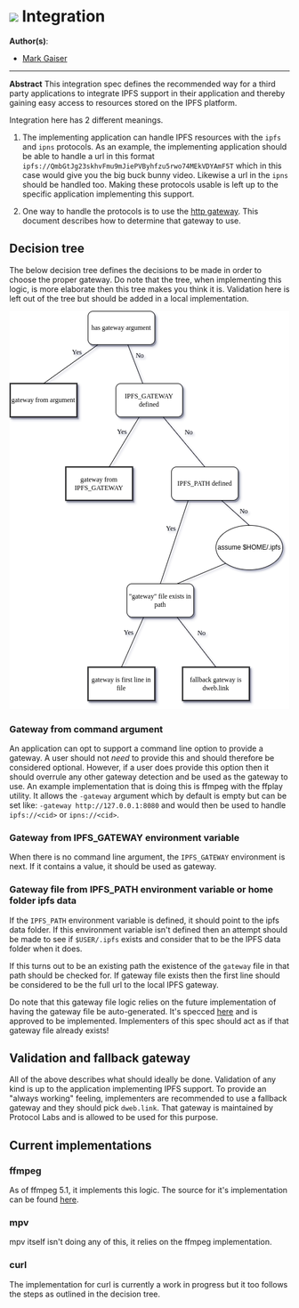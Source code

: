 # ![](https://img.shields.io/badge/status-reliable-green.svg?style=flat-square) Integration  <!-- omit in toc -->

**Author(s)**:
- [Mark Gaiser](https://github.com/markg85/)

* * *

**Abstract**
This integration spec defines the recommended way for a third party applications to integrate IPFS support in their application and thereby gaining easy access to resources stored on the IPFS platform.

Integration here has 2 different meanings.

1. The implementing application can handle IPFS resources with the `ipfs` and `ipns` protocols. As an example, the implementing application should be able to handle a url in this format `ipfs://QmbGtJg23skhvFmu9mJiePVByhfzu5rwo74MEkVDYAmF5T` which in this case would give you the big buck bunny video. Likewise a url in the `ipns` should be handled too. Making these protocols usable is left up to the specific application implementing this support.

2. One way to handle the protocols is to use the [http gateway](https://docs.ipfs.io/concepts/ipfs-gateway/). This document describes how to determine that gateway to use.

## Decision tree
The below decision tree defines the decisions to be made in order to choose the proper gateway. Do note that the tree, when implementing this logic, is more elaborate then this tree makes you think it is. Validation here is left out of the tree but should be added in a local implementation.

<img src="img/gateway_decision_tree.drawio.png" width="503" height="716" />

### Gateway from command argument
An application can opt to support a command line option to provide a gateway. A user should not _need_ to provide this and should therefore be considered optional. However, if a user does provide this option then it should overrule any other gateway detection and be used as the gateway to use. An example implementation that is doing this is ffmpeg with the ffplay utility. It allows the `-gateway` argument which by default is empty but can be set like: `-gateway http://127.0.0.1:8080` and would then be used to handle `ipfs://<cid>` or `ipns://<cid>`.

### Gateway from IPFS_GATEWAY environment variable
When there is no command line argument, the `IPFS_GATEWAY` environment is next. If it contains a value, it should be used as gateway.

### Gateway file from IPFS_PATH environment variable or home folder ipfs data
If the `IPFS_PATH` environment variable is defined, it should point to the ipfs data folder. If this environment variable isn't defined then an attempt should be made to see if `$USER/.ipfs` exists and consider that to be the IPFS data folder when it does.

If this turns out to be an existing path the existence of the `gateway` file in that path should be checked for. If gateway file exists then the first line should be considered to be the full url to the local IPFS gateway.

Do note that this gateway file logic relies on the future implementation of having the gateway file be auto-generated. It's specced [here](https://github.com/ipfs/go-ipfs/issues/8847) and is approved to be implemented. Implementers of this spec should act as if that gateway file already exists!

## Validation and fallback gateway
All of the above describes what should ideally be done. Validation of any kind is up to the application implementing IPFS support. To provide an "always working" feeling, implementers are recommended to use a fallback gateway and they should pick `dweb.link`. That gateway is maintained by Protocol Labs and is allowed to be used for this purpose.

## Current implementations
### ffmpeg
As of ffmpeg 5.1, it implements this logic. The source for it's implementation can be found [here](https://github.com/FFmpeg/FFmpeg/blob/master/libavformat/ipfsgateway.c).

### mpv
mpv itself isn't doing any of this, it relies on the ffmpeg implementation.

### curl
The implementation for curl is currently a work in progress but it too follows the steps as outlined in the decision tree.